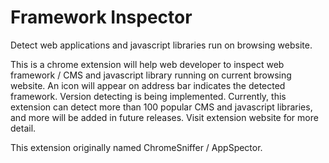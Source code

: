 # Framework Inspector

Detect web applications and javascript libraries run on browsing website.

This is a chrome extension will help web developer to inspect web framework / CMS and javascript library running on current browsing website. An icon will appear on address bar indicates the detected framework. Version detecting is being implemented.
Currently, this extension can detect more than 100 popular CMS and javascript libraries, and more will be added in future releases. Visit extension website for more detail.

This extension originally named ChromeSniffer / AppSpector.
